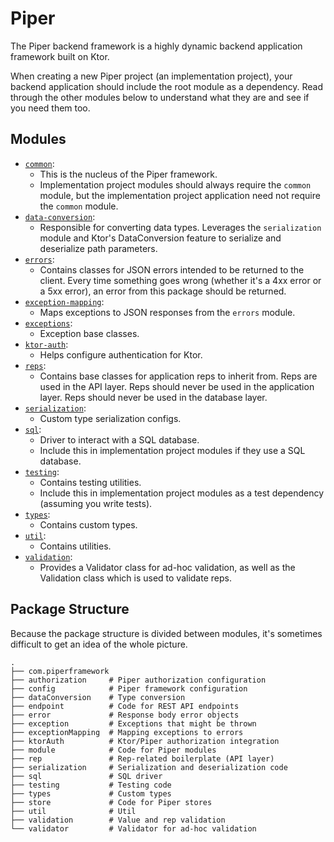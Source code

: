 # Piper

The Piper backend framework is a highly dynamic backend application framework built on Ktor.

When creating a new Piper project (an implementation project), your backend application should
include the root module as a dependency. Read through the other modules below to understand what
they are and see if you need them too.

## Modules

* [`common`](/common):
    * This is the nucleus of the Piper framework.
    * Implementation project modules should always require the `common` module,
        but the implementation project application need not require the `common` module.
* [`data-conversion`](/data-conversion):
    * Responsible for converting data types.
        Leverages the `serialization` module and Ktor's DataConversion feature
        to serialize and deserialize path parameters.
* [`errors`](/errors):
    * Contains classes for JSON errors intended to be returned to the client.
        Every time something goes wrong (whether it's a 4xx error or a 5xx error),
        an error from this package should be returned.
* [`exception-mapping`](/exception-mapping):
    * Maps exceptions to JSON responses from the `errors` module.
* [`exceptions`](/exceptions):
    * Exception base classes.
* [`ktor-auth`](/ktor-auth):
    * Helps configure authentication for Ktor.
* [`reps`](/reps):
    * Contains base classes for application reps to inherit from.
        Reps are used in the API layer.
        Reps should never be used in the application layer.
        Reps should never be used in the database layer.
* [`serialization`](/serialization):
    * Custom type serialization configs.
* [`sql`](/sql):
    * Driver to interact with a SQL database.
    * Include this in implementation project modules if they use a SQL database.
* [`testing`](/testing):
    * Contains testing utilities.
    * Include this in implementation project modules as a test dependency
        (assuming you write tests).
* [`types`](/testing):
    * Contains custom types.
* [`util`](/util):
    * Contains utilities.
* [`validation`](/validation):
    * Provides a Validator class for ad-hoc validation,
        as well as the Validation class which is used to validate reps.

## Package Structure

Because the package structure is divided between modules, it's sometimes difficult to get an idea of
the whole picture.

```
.
├── com.piperframework
├── authorization     # Piper authorization configuration
├── config            # Piper framework configuration
├── dataConversion    # Type conversion
├── endpoint          # Code for REST API endpoints
├── error             # Response body error objects
├── exception         # Exceptions that might be thrown
├── exceptionMapping  # Mapping exceptions to errors
├── ktorAuth          # Ktor/Piper authorization integration
├── module            # Code for Piper modules
├── rep               # Rep-related boilerplate (API layer)
├── serialization     # Serialization and deserialization code
├── sql               # SQL driver
├── testing           # Testing code
├── types             # Custom types
├── store             # Code for Piper stores
├── util              # Util
├── validation        # Value and rep validation
└── validator         # Validator for ad-hoc validation
```
